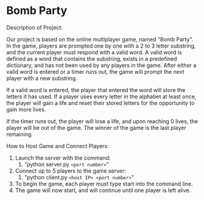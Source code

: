 # Bomb Party

Description of Project:

Our project is based on the online multiplayer game, named "Bomb Party". In the game, players are prompted one by one with a 2 to 3 letter substring, and the current player must respond with a valid word. A valid word is defined as a word that contains the substring, exists in a predefined dictionary, and has not been used by any players in the game. After either a valid word is entered or a timer runs out, the game will prompt the next player with a new substring. 

If a valid word is entered, the player that entered the word will store the letters it has used. If a player uses every letter in the alphabet at least once, the player will gain a life and reset their stored letters for the opportunity to gain more lives.

 If the timer runs out, the player will lose a life, and upon reaching 0 lives, the player will be out of the game. The winner of the game is the last player remaining.

How to Host Game and Connect Players:

1. Launch the server with the command:
   1. "python server.py `<port number>`"
2. Connect up to 5 players to the game server:
   1. "python client.py `<host IP> <port number>`"
3. To begin the game, each player must type start into the command line.
4. The game will now start, and will continue until one player is left alive.
